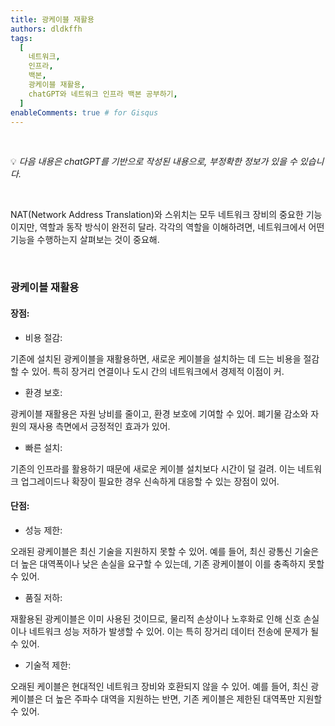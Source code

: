 ```yaml
---
title: 광케이블 재활용
authors: dldkffh
tags:
  [
    네트워크,
    인프라,
    백본,
    광케이블 재활용,
    chatGPT와 네트워크 인프라 백본 공부하기,
  ]
enableComments: true # for Gisqus
---
```


<br/>

💡 _다음 내용은 chatGPT를 기반으로 작성된 내용으로, 부정확한 정보가 있을 수 있습니다._

<br/>

NAT(Network Address Translation)와 스위치는 모두 네트워크 장비의 중요한 기능이지만, 역할과 동작 방식이 완전히 달라. 각각의 역할을 이해하려면, 네트워크에서 어떤 기능을 수행하는지 살펴보는 것이 중요해.

<!--truncate-->

<br/>

### 광케이블 재활용

#### 장점:

- 비용 절감:

기존에 설치된 광케이블을 재활용하면, 새로운 케이블을 설치하는 데 드는 비용을 절감할 수 있어. 특히 장거리 연결이나 도시 간의 네트워크에서 경제적 이점이 커.

- 환경 보호:

광케이블 재활용은 자원 낭비를 줄이고, 환경 보호에 기여할 수 있어. 폐기물 감소와 자원의 재사용 측면에서 긍정적인 효과가 있어. 

- 빠른 설치:

기존의 인프라를 활용하기 때문에 새로운 케이블 설치보다 시간이 덜 걸려. 이는 네트워크 업그레이드나 확장이 필요한 경우 신속하게 대응할 수 있는 장점이 있어.

#### 단점:

- 성능 제한:

오래된 광케이블은 최신 기술을 지원하지 못할 수 있어. 예를 들어, 최신 광통신 기술은 더 높은 대역폭이나 낮은 손실을 요구할 수 있는데, 기존 광케이블이 이를 충족하지 못할 수 있어.

- 품질 저하:

재활용된 광케이블은 이미 사용된 것이므로, 물리적 손상이나 노후화로 인해 신호 손실이나 네트워크 성능 저하가 발생할 수 있어. 이는 특히 장거리 데이터 전송에 문제가 될 수 있어.

- 기술적 제한:

오래된 케이블은 현대적인 네트워크 장비와 호환되지 않을 수 있어. 예를 들어, 최신 광케이블은 더 높은 주파수 대역을 지원하는 반면, 기존 케이블은 제한된 대역폭만 지원할 수 있어.

<br/>
